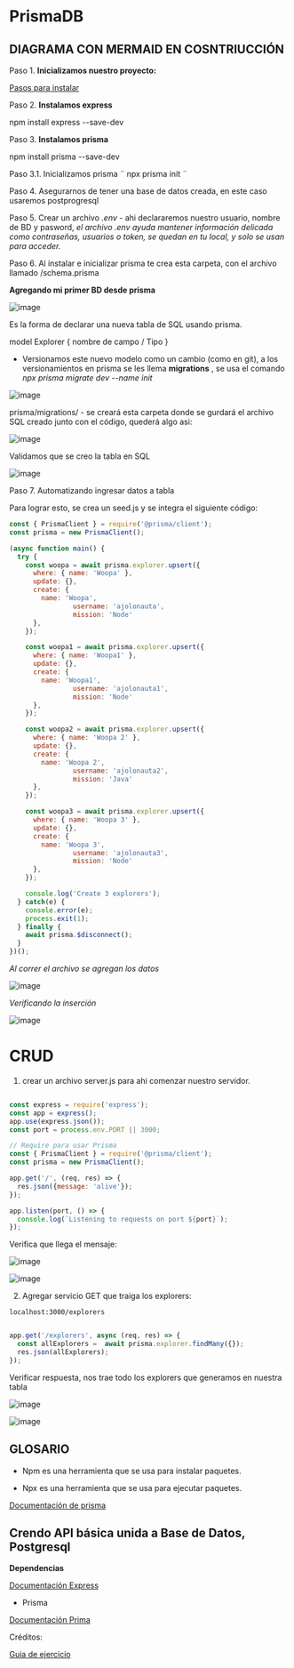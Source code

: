 # PrismaDB

## DIAGRAMA CON MERMAID EN COSNTRIUCCIÓN


Paso 1. __Inicializamos nuestro proyecto:__

[Pasos para instalar](https://aliciagaona.github.io/my_launchx_blog/posts/pasosparainicializarnodejs/)

Paso 2. __Instalamos express__

npm install express --save-dev

Paso 3. __Instalamos prisma__

npm install prisma --save-dev

Paso 3.1. Inicializamos prisma ¨ npx prisma init ¨

Paso 4. Asegurarnos de tener una base de datos creada, en este caso usaremos postprogresql


Paso 5. Crear un archivo  _.env_ - ahi declararemos nuestro usuario, nombre de BD y pasword, _el archivo .env ayuda mantener información delicada como contraseñas, usuarios o token, se quedan en tu local, y solo se usan para acceder._


Paso 6. Al instalar e inicializar prisma te crea esta carpeta, con el archivo llamado /schema.prisma


__Agregando mi primer BD desde prisma__


![image](https://user-images.githubusercontent.com/99162884/168946441-da775974-83cd-4e00-9775-cc02048209c2.png)

Es la forma de declarar una nueva tabla de SQL usando prisma.

model Explorer {
  nombre de campo / Tipo 
}

 - Versionamos este nuevo modelo como un cambio (como en git), a los versionamientos en prisma  se les llema  __migrations__ , se usa el comando _npx prisma migrate dev --name init_


![image](https://user-images.githubusercontent.com/99162884/168948404-b5183f77-a04f-4fb2-b8d0-347fd6461915.png)


prisma/migrations/ - se creará esta carpeta donde se gurdará el archivo  SQL creado junto con el código, quederá algo asi:

![image](https://user-images.githubusercontent.com/99162884/168948770-9917d6a6-0f85-491c-a420-1d75dcc3ecfa.png)


Validamos que se creo la tabla en SQL


![image](https://user-images.githubusercontent.com/99162884/168952660-9012dee3-5416-4340-bbb2-479572c08168.png)


Paso 7. Automatizando ingresar datos a tabla

Para lograr esto, se crea un seed.js  y se integra el siguiente código:

```js
const { PrismaClient } = require('@prisma/client');
const prisma = new PrismaClient();

(async function main() {
  try {
    const woopa = await prisma.explorer.upsert({
      where: { name: 'Woopa' },
      update: {},
      create: {
        name: 'Woopa',
				username: 'ajolonauta',
				mission: 'Node'
      },
    });

    const woopa1 = await prisma.explorer.upsert({
      where: { name: 'Woopa1' },
      update: {},
      create: {
        name: 'Woopa1',
				username: 'ajolonauta1',
				mission: 'Node'
      },
    });

    const woopa2 = await prisma.explorer.upsert({
      where: { name: 'Woopa 2' },
      update: {},
      create: {
        name: 'Woopa 2',
				username: 'ajolonauta2',
				mission: 'Java'
      },
    });

    const woopa3 = await prisma.explorer.upsert({
      where: { name: 'Woopa 3' },
      update: {},
      create: {
        name: 'Woopa 3',
				username: 'ajolonauta3',
				mission: 'Node'
      },
    });

    console.log('Create 3 explorers');
  } catch(e) {
    console.error(e);
    process.exit(1);
  } finally {
    await prisma.$disconnect();
  }
})();

```
_Al correr el archivo se agregan los datos_

![image](https://user-images.githubusercontent.com/99162884/168955870-c917e736-3bb1-45eb-99c6-4c3d38dac009.png)

_Verificando la inserción_

![image](https://user-images.githubusercontent.com/99162884/168957978-754752c7-cf12-4391-b077-6cbce12d3097.png)





# CRUD

1. crear un archivo server.js para ahi comenzar nuestro servidor.

```js

const express = require('express');
const app = express();
app.use(express.json());
const port = process.env.PORT || 3000;

// Require para usar Prisma
const { PrismaClient } = require('@prisma/client');
const prisma = new PrismaClient();

app.get('/', (req, res) => {
  res.json({message: 'alive'});
});

app.listen(port, () => {
  console.log(`Listening to requests on port ${port}`);
});

```




Verifica que llega el mensaje:

![image](https://user-images.githubusercontent.com/99162884/168960422-4d34a9b6-9f85-4059-95cf-d379412bf2d7.png)


![image](https://user-images.githubusercontent.com/99162884/168960535-6a013576-54fa-438a-bd6a-cebbd84d192e.png)



2. Agregar servicio GET que traiga los explorers:

`localhost:3000/explorers`

```js

app.get('/explorers', async (req, res) => {
  const allExplorers =  await prisma.explorer.findMany({});
  res.json(allExplorers);
});

```

Verificar respuesta, nos trae todo los explorers que generamos en nuestra tabla


![image](https://user-images.githubusercontent.com/99162884/169127916-6f4139bc-e846-47c9-afd2-a836d6944862.png)


![image](https://user-images.githubusercontent.com/99162884/169127336-8607bf5a-7221-4890-b6bc-4357d7438caf.png)



## GLOSARIO

- Npm es una herramienta que se usa para instalar paquetes.

- Npx es una herramienta que se usa para ejecutar paquetes.

[Documentación de prisma](https://www.prisma.io/docs/concepts/components/prisma-schema)


## Crendo API básica unida a Base de Datos, Postgresql

__Dependencias__

[Documentación Express](https://expressjs.com/es/)

- Prisma

[Documentación Prima](https://www.prisma.io/docs/concepts/components/prisma-schema)


Créditos:

[Guia de ejercicio](https://github.com/LaunchX-InnovaccionVirtual/MissionNodeJS/blob/main/semanas/semana_5/prismadb.md)
